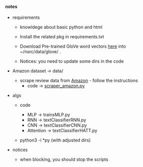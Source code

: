 
#### notes 
* requirements 
  - knowldege about basic python and html
  - Install the related pkg in requirements.txt 
  - Download Pre-trained GloVe word vectors [here](https://nlp.stanford.edu/projects/glove/) into ~/nsrc/data/glove/ .

  - Notices: you need to update some dirs in the code 

* Amazon dataset -> data/ 
  - scrape review data from [Amazon](www.amazon.com) -  follow the instructions
    + code -> [scraper_amazon.py](https://github.com/muyun/dev.deeplearning/blob/master/src/scraper_amazon.py)
     

* algs 
  - code 
    + MLP -> trainsMLP.py 
    + RNN -> textClassifierRNN.py 
    + CNN -> textClassifierCNN.py 
    + Attention -> textClassifierHATT.py 
         

  - python3 -i *py (with adjusted dirs)
  
* notices
  - when blocking, you should stop the scripts
